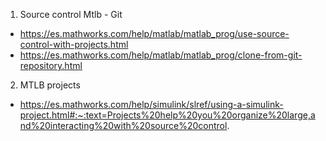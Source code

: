 1. Source control Mtlb - Git
  - https://es.mathworks.com/help/matlab/matlab_prog/use-source-control-with-projects.html
  - https://es.mathworks.com/help/matlab/matlab_prog/clone-from-git-repository.html

2. MTLB projects
  - https://es.mathworks.com/help/simulink/slref/using-a-simulink-project.html#:~:text=Projects%20help%20you%20organize%20large,and%20interacting%20with%20source%20control.

